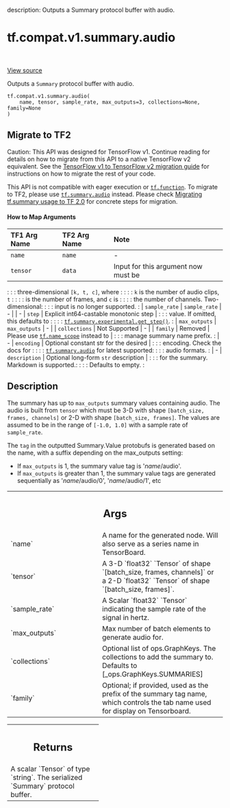 description: Outputs a Summary protocol buffer with audio.

<div itemscope itemtype="http://developers.google.com/ReferenceObject">
<meta itemprop="name" content="tf.compat.v1.summary.audio" />
<meta itemprop="path" content="Stable" />
</div>

# tf.compat.v1.summary.audio

<!-- Insert buttons and diff -->

<table class="tfo-notebook-buttons tfo-api nocontent" align="left">

</table>

<a target="_blank" href="/code/stable/tensorflow/python/summary/summary.py">View source</a>



Outputs a `Summary` protocol buffer with audio.

<pre class="devsite-click-to-copy prettyprint lang-py tfo-signature-link">
<code>tf.compat.v1.summary.audio(
    name, tensor, sample_rate, max_outputs=3, collections=None, family=None
)
</code></pre>





 <section><devsite-expandable expanded>
 <h2 class="showalways">Migrate to TF2</h2>

Caution: This API was designed for TensorFlow v1.
Continue reading for details on how to migrate from this API to a native
TensorFlow v2 equivalent. See the
[TensorFlow v1 to TensorFlow v2 migration guide](https://www.tensorflow.org/guide/migrate)
for instructions on how to migrate the rest of your code.

This API is not compatible with eager execution or <a href="../../../../tf/function.md"><code>tf.function</code></a>. To migrate
to TF2, please use <a href="../../../../tf/summary/audio.md"><code>tf.summary.audio</code></a> instead. Please check
[Migrating tf.summary usage to
TF 2.0](https://www.tensorflow.org/tensorboard/migrate#in_tf_1x) for concrete
steps for migration.

#### How to Map Arguments

| TF1 Arg Name  | TF2 Arg Name    | Note                                   |
| :------------ | :-------------- | :------------------------------------- |
| `name`        | `name`          | -                                      |
| `tensor`      | `data`          | Input for this argument now must be    |
:               :                 : three-dimensional `[k, t, c]`, where   :
:               :                 : `k` is the number of audio clips, `t`  :
:               :                 : is the number of frames, and `c` is    :
:               :                 : the number of channels. Two-dimensional:
:               :                 : input is no longer supported.          :
| `sample_rate` | `sample_rate`   | -                                      |
| -             | `step`          | Explicit int64-castable monotonic step |
:               :                 : value. If omitted, this defaults to    :
:               :                 : <a href="../../../../tf/summary/experimental/get_step.md"><code>tf.summary.experimental.get_step()</code></a>.  :
| `max_outputs` | `max_outputs`   | -                                      |
| `collections` | Not Supported   | -                                      |
| `family`      | Removed         | Please use <a href="../../../../tf/name_scope.md"><code>tf.name_scope</code></a> instead to  |
:               :                 : manage summary name prefix.            :
| -             | `encoding`      | Optional constant str for the desired  |
:               :                 : encoding. Check the docs for           :
:               :                 : <a href="../../../../tf/summary/audio.md"><code>tf.summary.audio</code></a> for latest supported:
:               :                 : audio formats.                         :
| -             | `description`   | Optional long-form `str` description   |
:               :                 : for the summary. Markdown is supported.:
:               :                 : Defaults to empty.                     :



 </aside></devsite-expandable></section>

<h2>Description</h2>

<!-- Placeholder for "Used in" -->

The summary has up to `max_outputs` summary values containing audio. The
audio is built from `tensor` which must be 3-D with shape `[batch_size,
frames, channels]` or 2-D with shape `[batch_size, frames]`. The values are
assumed to be in the range of `[-1.0, 1.0]` with a sample rate of
`sample_rate`.

The `tag` in the outputted Summary.Value protobufs is generated based on the
name, with a suffix depending on the max_outputs setting:

*  If `max_outputs` is 1, the summary value tag is '*name*/audio'.
*  If `max_outputs` is greater than 1, the summary value tags are
   generated sequentially as '*name*/audio/0', '*name*/audio/1', etc

<!-- Tabular view -->
 <table class="responsive fixed orange">
<colgroup><col width="214px"><col></colgroup>
<tr><th colspan="2"><h2 class="add-link">Args</h2></th></tr>

<tr>
<td>
`name`
</td>
<td>
A name for the generated node. Will also serve as a series name in
TensorBoard.
</td>
</tr><tr>
<td>
`tensor`
</td>
<td>
A 3-D `float32` `Tensor` of shape `[batch_size, frames, channels]`
or a 2-D `float32` `Tensor` of shape `[batch_size, frames]`.
</td>
</tr><tr>
<td>
`sample_rate`
</td>
<td>
A Scalar `float32` `Tensor` indicating the sample rate of the
signal in hertz.
</td>
</tr><tr>
<td>
`max_outputs`
</td>
<td>
Max number of batch elements to generate audio for.
</td>
</tr><tr>
<td>
`collections`
</td>
<td>
Optional list of ops.GraphKeys.  The collections to add the
summary to.  Defaults to [_ops.GraphKeys.SUMMARIES]
</td>
</tr><tr>
<td>
`family`
</td>
<td>
Optional; if provided, used as the prefix of the summary tag name,
which controls the tab name used for display on Tensorboard.
</td>
</tr>
</table>



<!-- Tabular view -->
 <table class="responsive fixed orange">
<colgroup><col width="214px"><col></colgroup>
<tr><th colspan="2"><h2 class="add-link">Returns</h2></th></tr>
<tr class="alt">
<td colspan="2">
A scalar `Tensor` of type `string`. The serialized `Summary` protocol
buffer.
</td>
</tr>

</table>


